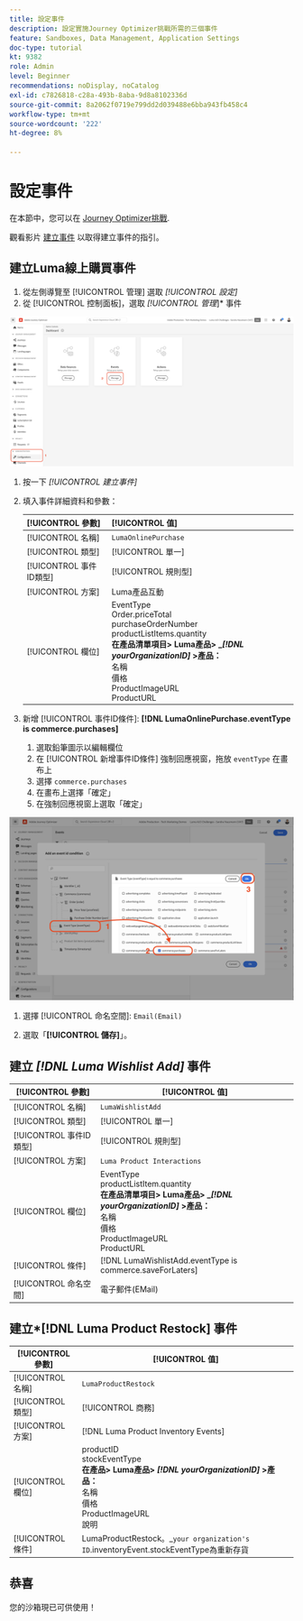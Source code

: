 ```yaml
---
title: 設定事件
description: 設定實施Journey Optimizer挑戰所需的三個事件
feature: Sandboxes, Data Management, Application Settings
doc-type: tutorial
kt: 9382
role: Admin
level: Beginner
recommendations: noDisplay, noCatalog
exl-id: c7826818-c28a-493b-8aba-9d8a8102336d
source-git-commit: 8a2062f0719e799dd2d039488e6bba943fb458c4
workflow-type: tm+mt
source-wordcount: '222'
ht-degree: 8%

---
```


# 設定事件

在本節中，您可以在 [Journey Optimizer挑戰](/help/challenges/introduction-and-prerequisites.md).

觀看影片 [建立事件](/help/set-up-journeys/create-events.md) 以取得建立事件的指引。

## 建立Luma線上購買事件

1. 從左側導覽至 [!UICONTROL 管理] 選取 *[!UICONTROL 設定]*
1. 從 [!UICONTROL 控制面板]，選取 *[!UICONTROL 管理*]* 事件

![管理事件](assets/create-events.png)

1. 按一下 *[!UICONTROL 建立事件]*
1. 填入事件詳細資料和參數：

   | [!UICONTROL 參數] | [!UICONTROL 值] |
   |-------------|-----------|
   | [!UICONTROL 名稱] | `LumaOnlinePurchase` |
   | [!UICONTROL 類型] | [!UICONTROL 單一] |
   | [!UICONTROL 事件ID類型] | [!UICONTROL 規則型] |
   | [!UICONTROL 方案] | Luma產品互動 |
   | [!UICONTROL 欄位] | EventType <br>Order.priceTotal<br>purchaseOrderNumber<br>productListItems.quantity<br><b>在產品清單項目> Luma產品> _*[!DNL yourOrganizationID]* >產品：</b> <br> 名稱<br>價格<br>ProductImageURL<br>ProductURL |

1. 新增 [!UICONTROL 事件ID條件]: **[!DNL LumaOnlinePurchase.eventType is commerce.purchases]**

   1. 選取鉛筆圖示以編輯欄位
   2. 在 [!UICONTROL 新增事件ID條件] 強制回應視窗，拖放 `eventType` 在畫布上
   3. 選擇 `commerce.purchases`
   4. 在畫布上選擇「確定」
   5. 在強制回應視窗上選取「確定」

![新增事件條件](/help/tutorial-configure-a-training-sandbox/assets/Event-lumaOnlinePurchase-condition-1.png)

1. 選擇 [!UICONTROL 命名空間]: `Email(Email)`

1. 選取「**[!UICONTROL 儲存]**」。

## 建立 *[!DNL Luma Wishlist Add]* 事件

| [!UICONTROL 參數] | [!UICONTROL 值] |
|-------------|-----------|
| [!UICONTROL 名稱] | `LumaWishlistAdd` |
| [!UICONTROL 類型] | [!UICONTROL 單一] |
| [!UICONTROL 事件ID類型] | [!UICONTROL 規則型] |
| [!UICONTROL 方案] | `Luma Product Interactions` |
| [!UICONTROL 欄位] | EventType<br>productListItem.quantity<br><b>在產品清單項目> Luma產品> _*[!DNL yourOrganizationID]* >產品：</b> <br>名稱<br>價格<br> ProductImageURL<br>ProductURL |
| [!UICONTROL 條件] | [!DNL LumaWishlistAdd.eventType is commerce.saveForLaters] |
| [!UICONTROL 命名空間] | 電子郵件(EMail) |

## 建立*[!DNL Luma Product Restock] 事件

| [!UICONTROL 參數] | [!UICONTROL 值] |
|-------------|-----------|
| [!UICONTROL 名稱] | `LumaProductRestock` |
| [!UICONTROL 類型] | [!UICONTROL 商務] |
| [!UICONTROL 方案] | [!DNL Luma Product Inventory Events] |
| [!UICONTROL 欄位] | productID <br> stockEventType<br><b>在產品> Luma產品> *[!DNL yourOrganizationID]* >產品：</b> <br>名稱<br>價格<br> ProductImageURL<br>說明 |
| [!UICONTROL 條件] | LumaProductRestock。_`your organization's ID`.inventoryEvent.stockEventType為重新存貨 |

## 恭喜

您的沙箱現已可供使用！

